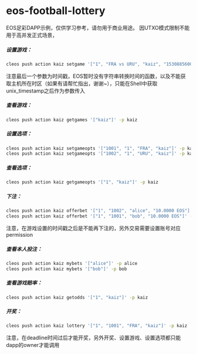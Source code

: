 # eos-football-lottery
EOS足彩DAPP示例，仅供学习参考，请勿用于商业用途。
因UTXO模式限制不能用于高并发正式场景，

##### 设置游戏：
````bash
cleos push action kaiz setgame '["1", "FRA vs URU", "kaiz", "1530885600"]' -p kaiz
````
注意最后一个参数为时间戳，EOS暂时没有字符串转换时间的函数，以及不能获取主机所在时区（如果有请帮忙指出，谢谢~），只能在Shell中获取unix_timestamp之后作为参数传入

##### 查看游戏：
````bash
cleos push action kaiz getgames '["kaiz"]' -p kaiz
````

##### 设置选项：
````bash
cleos push action kaiz setgameopts '["1001", "1", "FRA", "kaiz"]' -p kaiz
cleos push action kaiz setgameopts '["1002", "1", "URU", "kaiz"]' -p kaiz
````

##### 查看选项：
````bash
cleos push action kaiz getgameopts '["1", "kaiz"]' -p kaiz
````

##### 下注：
````bash
cleos push action kaiz offerbet '["1", "1002", "alice", "10.0000 EOS"]' -p alice
cleos push action kaiz offerbet '["1", "1001", "bob", "10.0000 EOS"]' -p bob
````
注意，在游戏设置的时间戳之后是不能再下注的，另外交易需要设置账号对应permission

##### 查看本人投注：
````bash
cleos push action kaiz mybets '["alice"]' -p alice
cleos push action kaiz mybets '["bob"]' -p bob
````

##### 查看游戏赔率：
````bash
cleos push action kaiz getodds '["1", "kaiz"]' -p kaiz
````

##### 开奖：
````bash
cleos push action kaiz lottery '["1", "1001", "FRA", "kaiz"]' -p kaiz
````
注意，在deadline时间过后才能开奖，另外开奖、设置游戏、设置选项都只能dapp的owner才能调用